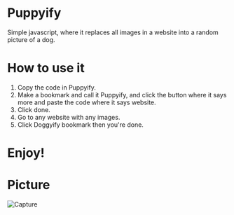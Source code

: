 # Puppyify
Simple javascript, where it replaces all images in a website into a random picture of a dog.


# How to use it
1. Copy the code in Puppyify.
2. Make a bookmark and call it Puppyify, and click the button where it says more and paste the code where it says website.
3. Click done. 
4. Go to any website with any images.
5. Click Doggyify bookmark then you're done.

# Enjoy!

# Picture
![Capture](https://user-images.githubusercontent.com/92176226/214132178-0b9972bf-c306-4d1b-9e22-40b4ea68d0d3.PNG)
